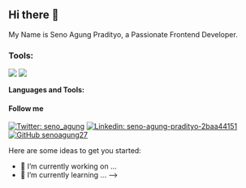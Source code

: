 ## Hi there 👋

My Name is Seno Agung Pradityo, a Passionate Frontend Developer.

### Tools:
<p>
    <img src="https://img.shields.io/badge/Text%20Editor-Visual%20Studio%20Code-blue?&logo=visual%20studio%20code&logoColor=blue" />
    <img src="https://gpvc.arturio.dev/bagusfe" />
</p>


**Languages and Tools:**  


#### Follow me
[![Twitter: seno_agung](https://img.shields.io/twitter/follow/seno_agung?style=social)](https://twitter.com/senoagung_agung)
[![Linkedin: seno-agung-pradityo-2baa44151](https://img.shields.io/badge/-senoagung-blue?style=flat-square&logo=Linkedin&logoColor=white&link=https://www.linkedin.com/in/fionicholas/)](https://www.linkedin.com/in/seno-agung-pradityo-2baa44151/)
[![GitHub senoagung27](https://img.shields.io/github/followers/fionicholas?label=follow&style=social)](https://github.com/senoagung27)

Here are some ideas to get you started:

- 🔭 I’m currently working on ...
- 🌱 I’m currently learning ...
-->
